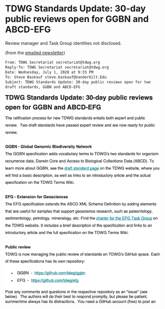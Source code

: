 # TDWG Standards Update: 30-day public reviews open for GGBN and ABCD-EFG

Review manager and Task Group identities not disclosed.

(from the [emailed newsletter](https://mailchi.mp/e4d3a358b3af/tdwg-standards-update-30-day-public-reviews-open-for-two-draft-standards-ggbn-and-abcd-efg?e=5917438abb))

```
From: TDWG Secretariat secretariat@tdwg.org
Reply-To: TDWG Secretariat secretariat@tdwg.org
Date: Wednesday, July 1, 2020 at 9:33 PM
To: Steve Baskauf steve.baskauf@Vanderbilt.Edu
Subject: TDWG Standards Update: 30-day public reviews open for two draft standards, GGBN and ABCD-EFG
```

![screenshot](107601347-0da05f80-6bec-11eb-8e16-dba7f02fc84c.png)

